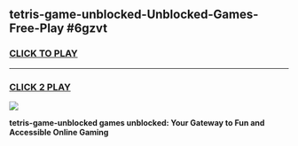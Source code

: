 
## tetris-game-unblocked-Unblocked-Games-Free-Play #6gzvt
<h3>
<a href="https://us.freeplayer.one?title=tetris-game-unblocked&ref=9M">CLICK TO PLAY</a></h3>
<hr>

<h3>
<a href="https://us.freeplayer.one?title=tetris-game-unblocked&ref=9M">CLICK 2 PLAY</a>
  
</h3>

<a href="https://us.freeplayer.one?title=tetris-game-unblocked&ref=9M"><img src="https://clearcache.store/games.png"></a>


**tetris-game-unblocked games unblocked: Your Gateway to Fun and Accessible Online Gaming**
